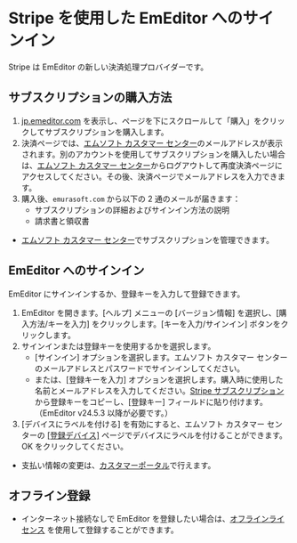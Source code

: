 # Stripe を使用した EmEditor へのサインイン

Stripe は EmEditor の新しい決済処理プロバイダーです。

## サブスクリプションの購入方法

1. [jp.emeditor.com](https://jp.emeditor.com/) を表示し、ページを下にスクロールして「購入」をクリックしてサブスクリプションを購入します。
2. 決済ページでは、[エムソフト カスタマー センター](https://support.emeditor.com/ja/)のメールアドレスが表示されます。別のアカウントを使用してサブスクリプションを購入したい場合は、[エムソフト カスタマー センター](https://support.emeditor.com/ja/)からログアウトして再度決済ページにアクセスしてください。その後、決済ページでメールアドレスを入力できます。
3. 購入後、`emurasoft.com` から以下の 2 通のメールが届きます：
    - サブスクリプションの詳細およびサインイン方法の説明
    - 請求書と領収書

- [エムソフト カスタマー センター](https://support.emeditor.com/ja/account/subscriptions)でサブスクリプションを管理できます。

## EmEditor へのサインイン

EmEditor にサインインするか、登録キーを入力して登録できます。

1. EmEditor を開きます。[ヘルプ] メニューの [バージョン情報] を選択し、[購入方法/キーを入力] をクリックします。[キーを入力/サインイン] ボタンをクリックします。  
2. サインインまたは登録キーを使用するかを選択します。  
    - [サインイン] オプションを選択します。エムソフト カスタマー センターのメールアドレスとパスワードでサインインしてください。  
    - または、[登録キーを入力] オプションを選択します。購入時に使用した名前とメールアドレスを入力してください。[Stripe サブスクリプション](https://support.emeditor.com/en/account/subscriptions)から登録キーをコピーし、[登録キー] フィールドに貼り付けます。（EmEditor v24.5.3 以降が必要です。）  
3. [デバイスにラベルを付ける] を有効にすると、エムソフト カスタマー センターの [\[登録デバイス\]](https://support.emeditor.com/en/account/devices) ページでデバイスにラベルを付けることができます。OK をクリックしてください。

- 支払い情報の変更は、[カスタマーポータル](https://billing.stripe.com/p/login/14k7w2fK6g9Ca9q9AA)で行えます。

## オフライン登録

- インターネット接続なしで EmEditor を登録したい場合は、[オフラインライセンス](../offline_registration/index) を使用して登録することができます。
